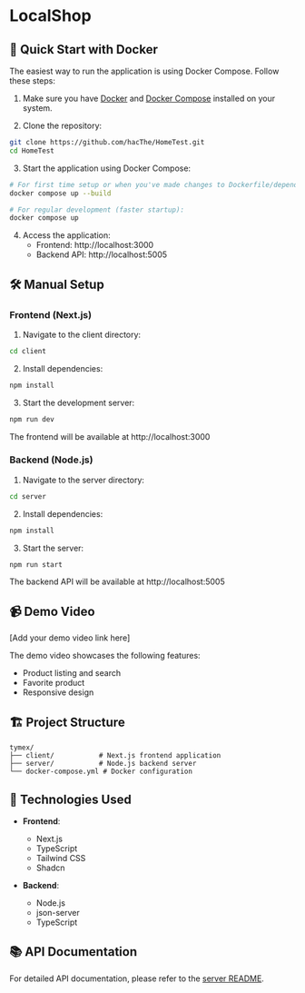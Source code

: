 # LocalShop
## 🚀 Quick Start with Docker

The easiest way to run the application is using Docker Compose. Follow these steps:

1. Make sure you have [Docker](https://docs.docker.com/get-docker/) and [Docker Compose](https://docs.docker.com/compose/install/) installed on your system.

2. Clone the repository:
```bash
git clone https://github.com/hacThe/HomeTest.git
cd HomeTest
```

3. Start the application using Docker Compose:
```bash
# For first time setup or when you've made changes to Dockerfile/dependencies:
docker compose up --build

# For regular development (faster startup):
docker compose up
```

4. Access the application:
   - Frontend: http://localhost:3000
   - Backend API: http://localhost:5005

## 🛠️ Manual Setup

### Frontend (Next.js)

1. Navigate to the client directory:
```bash
cd client
```

2. Install dependencies:
```bash
npm install
```

3. Start the development server:
```bash
npm run dev
```

The frontend will be available at http://localhost:3000

### Backend (Node.js)

1. Navigate to the server directory:
```bash
cd server
```

2. Install dependencies:
```bash
npm install
```

3. Start the server:
```bash
npm run start
```

The backend API will be available at http://localhost:5005

## 📹 Demo Video

[Add your demo video link here]

The demo video showcases the following features:
- Product listing and search
- Favorite product
- Responsive design

## 🏗️ Project Structure

```
tymex/
├── client/           # Next.js frontend application
├── server/           # Node.js backend server
└── docker-compose.yml # Docker configuration
```

## 🔧 Technologies Used

- **Frontend**:
  - Next.js
  - TypeScript
  - Tailwind CSS
  - Shadcn

- **Backend**:
  - Node.js
  - json-server
  - TypeScript

## 📚 API Documentation
For detailed API documentation, please refer to the [server README](./server/README.MD).
